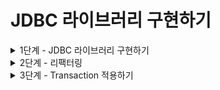 # JDBC 라이브러리 구현하기

<details>
<summary>1단계 - JDBC 라이브러리 구현하기</summary>

구현 기능 목록

- [x] UserDaoTest의 모든 테스트 케이스가 통과시키기
- [x] UserDao가 아닌 JdbcTemplate 클래스에서 JDBC와 관련된 처리를 담당하도록 수정

리팩터링

- [x] try-with-resources 를 사용하도록 수정
- [x] JdbcTemplate 중복 코드 없애기
- [x] JdbcTemplate 예외 상황에 대한 테스트 추가
- [x] Dao 테스트 격리 고민해보기
- [x] insert 메서드를 분리해 id 값 가져오기
- [x] update 메서드에서 update 수를 반환하도록 수정

</details>

<details>
<summary>2단계 - 리팩터링</summary>

구현 기능 목록

- [x] 템플릿 콜백 패턴을 이용해 중복 삭제

</details>

<details>
<summary>3단계 - Transaction 적용하기</summary>

구현 기능 목록

- [x] 트랜잭션 경계 설정하기
- [x] 트랜잭션 동기화 적용하기
- [x] 트랜잭션 서비스 추상화하기

</details>
